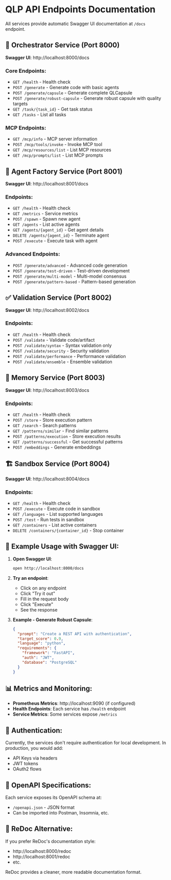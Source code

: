 # QLP API Endpoints Documentation

All services provide automatic Swagger UI documentation at `/docs` endpoint.

## 🎯 Orchestrator Service (Port 8000)
**Swagger UI**: http://localhost:8000/docs

### Core Endpoints:
- `GET /health` - Health check
- `POST /generate` - Generate code with basic agents
- `POST /generate/capsule` - Generate complete QLCapsule
- `POST /generate/robust-capsule` - Generate robust capsule with quality targets
- `GET /task/{task_id}` - Get task status
- `GET /tasks` - List all tasks

### MCP Endpoints:
- `GET /mcp/info` - MCP server information
- `POST /mcp/tools/invoke` - Invoke MCP tool
- `GET /mcp/resources/list` - List MCP resources
- `GET /mcp/prompts/list` - List MCP prompts

## 🤖 Agent Factory Service (Port 8001)
**Swagger UI**: http://localhost:8001/docs

### Endpoints:
- `GET /health` - Health check
- `GET /metrics` - Service metrics
- `POST /spawn` - Spawn new agent
- `GET /agents` - List active agents
- `GET /agents/{agent_id}` - Get agent details
- `DELETE /agents/{agent_id}` - Terminate agent
- `POST /execute` - Execute task with agent

### Advanced Endpoints:
- `POST /generate/advanced` - Advanced code generation
- `POST /generate/test-driven` - Test-driven development
- `POST /generate/multi-model` - Multi-model consensus
- `POST /generate/pattern-based` - Pattern-based generation

## ✅ Validation Service (Port 8002)
**Swagger UI**: http://localhost:8002/docs

### Endpoints:
- `GET /health` - Health check
- `POST /validate` - Validate code/artifact
- `POST /validate/syntax` - Syntax validation only
- `POST /validate/security` - Security validation
- `POST /validate/performance` - Performance validation
- `POST /validate/ensemble` - Ensemble validation

## 🧠 Memory Service (Port 8003)
**Swagger UI**: http://localhost:8003/docs

### Endpoints:
- `GET /health` - Health check
- `POST /store` - Store execution pattern
- `GET /search` - Search patterns
- `GET /patterns/similar` - Find similar patterns
- `POST /patterns/execution` - Store execution results
- `GET /patterns/successful` - Get successful patterns
- `POST /embeddings` - Generate embeddings

## 🏗️ Sandbox Service (Port 8004)
**Swagger UI**: http://localhost:8004/docs

### Endpoints:
- `GET /health` - Health check
- `POST /execute` - Execute code in sandbox
- `GET /languages` - List supported languages
- `POST /test` - Run tests in sandbox
- `GET /containers` - List active containers
- `DELETE /containers/{container_id}` - Stop container

## 🚀 Example Usage with Swagger UI:

1. **Open Swagger UI**:
   ```bash
   open http://localhost:8000/docs
   ```

2. **Try an endpoint**:
   - Click on any endpoint
   - Click "Try it out"
   - Fill in the request body
   - Click "Execute"
   - See the response

3. **Example - Generate Robust Capsule**:
   ```json
   {
     "prompt": "Create a REST API with authentication",
     "target_score": 0.9,
     "language": "python",
     "requirements": {
       "framework": "FastAPI",
       "auth": "JWT",
       "database": "PostgreSQL"
     }
   }
   ```

## 📊 Metrics and Monitoring:

- **Prometheus Metrics**: http://localhost:9090 (if configured)
- **Health Endpoints**: Each service has `/health` endpoint
- **Service Metrics**: Some services expose `/metrics`

## 🔧 Authentication:

Currently, the services don't require authentication for local development. In production, you would add:
- API Keys via headers
- JWT tokens
- OAuth2 flows

## 📝 OpenAPI Specifications:

Each service exposes its OpenAPI schema at:
- `/openapi.json` - JSON format
- Can be imported into Postman, Insomnia, etc.

## 🎨 ReDoc Alternative:

If you prefer ReDoc's documentation style:
- http://localhost:8000/redoc
- http://localhost:8001/redoc
- etc.

ReDoc provides a cleaner, more readable documentation format.